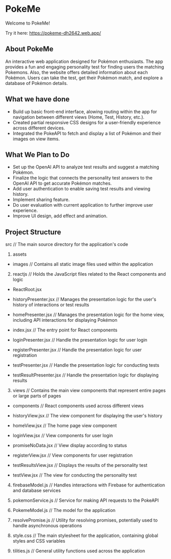 # PokeMe
Welcome to PokeMe!


Try it here:
https://pokeme-dh2642.web.app/

## About PokeMe

An interactive web application designed for Pokémon enthusiasts. The app provides a fun and engaging personality test for finding users the matching Pokemons. Also, the website offers detailed information about each Pokémon. Users can take the test, get their Pokémon match, and explore a database of Pokémon details.

## What we have done

- Build up basic front-end interface, alowing routing within the app for navigation between different views (Home, Test, History, etc.).
- Created partial responsive CSS designs for a user-friendly experience across different devices.
- Integrated the PokeAPI to fetch and display a list of Pokémon and their images on view items.

## What We Plan to Do

- Set up the OpenAI API to analyze test results and suggest a matching Pokémon.
- Finalize the logic that connects the personality test answers to the OpenAI API to get accurate Pokémon matches.
- Add user authentication to enable saving test results and viewing history.
- Implement sharing feature.
- Do user evaluation with current application to further improve user experience.
- Improve UI design, add effect and animation. 

## Project Structure
src                       // The main source directory for the application's code  
1. assets  
  - images                // Contains all static image files used within the application  

2. reactjs                // Holds the JavaScript files related to the React components and logic  

  - ReactRoot.jsx  

  - historyPresenter.jsx  // Manages the presentation logic for the user's history of interactions or test results  

  - homePresenter.jsx     // Manages the presentation logic for the home view, including API interactions for displaying Pokémon  

  - index.jsx             // The entry point for React components  

  - loginPresenter.jsx    // Handle the presentation logic for user login  

  - registerPresenter.jsx // Handle the presentation logic for user registration  

  - testPresenter.jsx     // Handle the presentation logic for conducting tests  

  - testResultPresenter.jsx       // Handle the presentation logic for displaying results  

3. views                  // Contains the main view components that represent entire pages or large parts of pages  

  - components            // React components used across different views  
  
  - historyView.jsx       // The view component for displaying the user's history  

  - homeView.jsx          // The home page view component  

  - loginView.jsx         // View components for user login  

  - promiseNoData.jsx     // View display according to status  

  - registerView.jsx      // View components for user registration  

  - testResultsView.jsx   // Displays the results of the personality test  

  - testView.jsx          // The view for conducting the personality test  

4. firebaseModel.js          // Handles interactions with Firebase for authentication and database services  

5. pokemonService.js         // Service for making API requests to the PokeAPI  

6. PokemeModel.js            // The model for the application  

7. resolvePromise.js         // Utility for resolving promises, potentially used to handle asynchronous operations  

8. style.css                 // The main stylesheet for the application, containing global styles and CSS variables  

9. tilities.js              // General utility functions used across the application  
